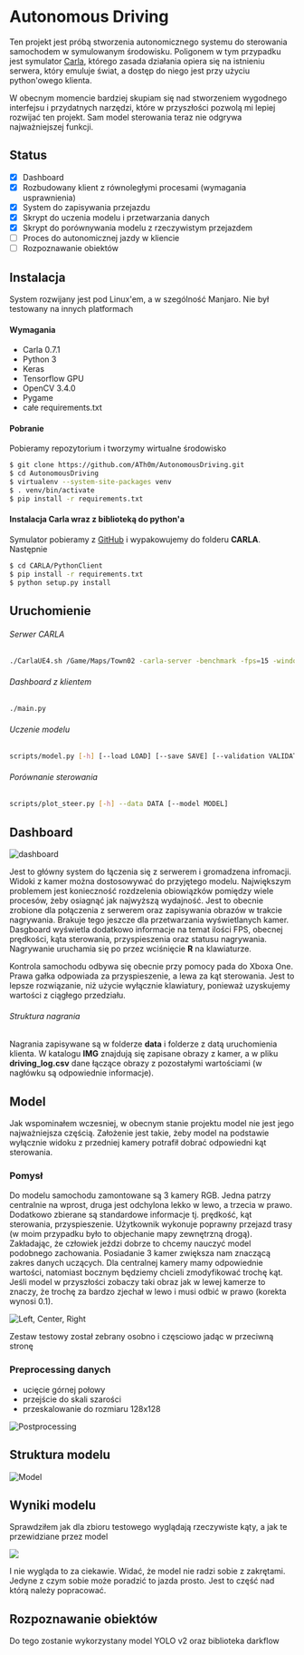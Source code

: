 # Autonomous Driving

Ten projekt jest próbą stworzenia autonomicznego systemu do sterowania samochodem w symulowanym środowisku. Poligonem w tym przypadku jest symulator [Carla](http://www.carla.org), którego zasada działania opiera się na istnieniu serwera, który emuluje świat, a dostęp do niego jest przy użyciu python'owego klienta.

W obecnym momencie bardziej skupiam się nad stworzeniem wygodnego interfejsu i przydatnych narzędzi, które w przyszłości pozwolą mi lepiej rozwijać ten projekt. Sam model sterowania teraz nie odgrywa najważniejszej funkcji.

## Status

- [x] Dashboard
- [x] Rozbudowany klient z równoległymi procesami (wymagania usprawnienia)
- [x] System do zapisywania przejazdu
- [x] Skrypt do uczenia modelu i przetwarzania danych
- [x] Skrypt do porównywania modelu z rzeczywistym przejazdem
- [ ] Proces do autonomicznej jazdy w kliencie
- [ ] Rozpoznawanie obiektów

## Instalacja

System rozwijany jest pod Linux'em, a w szególność Manjaro. Nie był testowany na innych platformach

#### Wymagania
* Carla 0.7.1
* Python 3
* Keras
* Tensorflow GPU
* OpenCV 3.4.0
* Pygame
* całe requirements.txt

#### Pobranie
Pobieramy repozytorium i tworzymy wirtualne środowisko

```bash
$ git clone https://github.com/ATh0m/AutonomousDriving.git
$ cd AutonomousDriving
$ virtualenv --system-site-packages venv  
$ . venv/bin/activate
$ pip install -r requirements.txt
```

#### Instalacja Carla wraz z biblioteką do python'a

Symulator pobieramy z [GitHub](https://github.com/carla-simulator/carla/releases) i wypakowujemy do folderu **CARLA**. Następnie

```bash
$ cd CARLA/PythonClient
$ pip install -r requirements.txt
$ python setup.py install
```

## Uruchomienie

###### Serwer CARLA
```bash
./CarlaUE4.sh /Game/Maps/Town02 -carla-server -benchmark -fps=15 -windowed -ResX=800 -ResY=600
```

###### Dashboard z klientem
```bash
./main.py
```

###### Uczenie modelu
```bash
scripts/model.py [-h] [--load LOAD] [--save SAVE] [--validation VALIDATION] [--epochs EPOCHS] data
```

###### Porównanie sterowania
```bash
scripts/plot_steer.py [-h] --data DATA [--model MODEL]
```

## Dashboard

![dashboard](samples/dashboard.png)

Jest to główny system do łączenia się z serwerem i gromadzena infromacji. Widoki z kamer można dostosowywać do przyjętego modelu. Największym problemem jest konieczność rozdzelenia obiowiązków pomiędzy wiele procesów, żeby osiagnąć jak najwyższą wydajność. Jest to obecnie zrobione dla połączenia z serwerem oraz zapisywania obrazów w trakcie nagrywania. Brakuje tego jeszcze dla przetwarzania wyświetlanych kamer. Dasgboard wyświetla dodatkowo informacje na temat ilości FPS, obecnej prędkości, kąta sterowania, przyspieszenia oraz statusu nagrywania.
Nagrywanie uruchamia się po przez wciśnięcie **R** na klawiaturze.

Kontrola samochodu odbywa się obecnie przy pomocy pada do Xboxa One. Prawa gałka odpowiada za przyspieszenie, a lewa za kąt sterowania. Jest to lepsze rozwiązanie, niż użycie wyłącznie klawiatury, ponieważ uzyskujemy wartości z ciągłego przedziału.

###### Struktura nagrania

Nagrania zapisywane są w folderze **data** i folderze z datą uruchomienia klienta. W katalogu **IMG** znajdują się zapisane obrazy z kamer, a w pliku **driving_log.csv** dane łączące obrazy z pozostałymi wartościami (w nagłówku są odpowiednie informacje).

## Model

Jak wspominałem wczesniej, w obecnym stanie projektu model nie jest jego najważniejsza częścią. Założenie jest takie, żeby model na podstawie wyłącznie widoku z przedniej kamery potrafił dobrać odpowiedni kąt sterowania.

### Pomysł

Do modelu samochodu zamontowane są 3 kamery RGB. Jedna patrzy centralnie na wprost, druga jest odchylona lekko w lewo, a trzecia w prawo. Dodatkowo zbierane są standardowe informacje tj. prędkość, kąt sterowania, przyspieszenie. Użytkownik wykonuje poprawny przejazd trasy (w moim przypadku było to objechanie mapy zewnętrzną drogą). Zakładając, że człowiek jeździ dobrze to chcemy nauczyć model podobnego zachowania. Posiadanie 3 kamer zwiększa nam znaczącą zakres danych uczących. Dla centralnej kamery mamy odpowiednie wartości, natomiast bocznym będziemy chcieli zmodyfikować trochę kąt. Jeśli model w przyszłości zobaczy taki obraz jak w lewej kamerze to znaczy, że trochę za bardzo zjechał w lewo i musi odbić w prawo (korekta wynosi 0.1).

![Left, Center, Right](samples/cameras.png)

Zestaw testowy został zebrany osobno i częsciowo jadąc w przeciwną stronę

### Preprocessing danych

* ucięcie górnej połowy
* przejście do skali szarości
* przeskalowanie do rozmiaru 128x128

![Postprocessing](samples/postprocessing.png)

## Struktura modelu

![Model](samples/model.png)

## Wyniki modelu

Sprawdziłem jak dla zbioru testowego wyglądają rzeczywiste kąty, a jak te przewidziane przez model

![](samples/model_steer.png)

I nie wygląda to za ciekawie. Widać, że model nie radzi sobie z zakrętami. Jedyne z czym sobie może poradzić to jazda prosto. Jest to część nad którą należy popracować.

## Rozpoznawanie obiektów

Do tego zostanie wykorzystany model YOLO v2 oraz biblioteka darkflow
